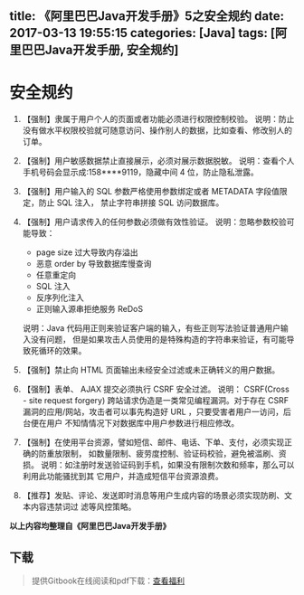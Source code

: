 title: 《阿里巴巴Java开发手册》5之安全规约
date: 2017-03-13 19:55:15
categories: [Java]
tags: [阿里巴巴Java开发手册, 安全规约]
---

# 安全规约

1. 【强制】隶属于用户个人的页面或者功能必须进行权限控制校验。
   说明：防止没有做水平权限校验就可随意访问、操作别人的数据，比如查看、修改别人的订单。

2. 【强制】用户敏感数据禁止直接展示，必须对展示数据脱敏。
   说明：查看个人手机号码会显示成:158****9119，隐藏中间 4 位，防止隐私泄露。

3. 【强制】用户输入的 SQL 参数严格使用参数绑定或者 METADATA 字段值限定，防止 SQL 注入，
   禁止字符串拼接 SQL 访问数据库。

4. 【强制】用户请求传入的任何参数必须做有效性验证。
   说明：忽略参数校验可能导致：

   - page size 过大导致内存溢出
   - 恶意 order by 导致数据库慢查询
   - 任意重定向
   - SQL 注入
   - 反序列化注入
   - 正则输入源串拒绝服务 ReDoS

   说明：Java 代码用正则来验证客户端的输入，有些正则写法验证普通用户输入没有问题，
   但是如果攻击人员使用的是特殊构造的字符串来验证，有可能导致死循环的效果。
   
<!-- more -->

5. 【强制】禁止向 HTML 页面输出未经安全过滤或未正确转义的用户数据。

6. 【强制】表单、 AJAX 提交必须执行 CSRF 安全过滤。
   说明： CSRF(Cross - site request forgery) 跨站请求伪造是一类常见编程漏洞。对于存在
   CSRF 漏洞的应用/网站，攻击者可以事先构造好 URL ，只要受害者用户一访问，后台便在用户
   不知情情况下对数据库中用户参数进行相应修改。

7. 【强制】在使用平台资源，譬如短信、邮件、电话、下单、支付，必须实现正确的防重放限制，
   如数量限制、疲劳度控制、验证码校验，避免被滥刷、资损。
   说明：如注册时发送验证码到手机，如果没有限制次数和频率，那么可以利用此功能骚扰到其
   它用户，并造成短信平台资源浪费。

8. 【推荐】发贴、评论、发送即时消息等用户生成内容的场景必须实现防刷、文本内容违禁词过
   滤等风控策略。

**以上内容均整理自《阿里巴巴Java开发手册》**

## 下载

> 提供Gitbook在线阅读和pdf下载：[查看福利](https://www.gitbook.com/book/goghtsui/-java/details)